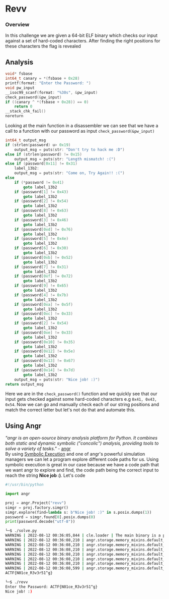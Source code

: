 # Revv

### Overview

In this challenge we are given a 64-bit ELF binary which checks our input against a set of hard-coded characters. After finding the right positions for these characters the flag is revealed

## Analysis

```c
void* fsbase
int64_t canary = *(fsbase + 0x28)
printf(format: "Enter the Password: ")
void pw_input
__isoc99_scanf(format: "%30s", &pw_input)
check_password(&pw_input)
if ((canary ^ *(fsbase + 0x28)) == 0)
    return 0
__stack_chk_fail()
noreturn
```
Looking at the main function in a disassembler we can see that we have a call to a function with our password as input `check_password(&pw_input)`

```c
int64_t output_msg
if (strlen(password) u> 0x19)
    output_msg = puts(str: "Don't try to hack me :D")
else if (strlen(password) != 0x15)
    output_msg = puts(str: "Length mismatch! :(")
else if (password[0x11] != 0x31)
    label_13b2:
    output_msg = puts(str: "Come on, Try Again!! :(")
else
    if (*password != 0x41)
        goto label_13b2
    if (password[1] != 0x43)
        goto label_13b2
    if (password[2] != 0x54)
        goto label_13b2
    if (password[8] != 0x63)
        goto label_13b2
    if (password[3] != 0x46)
        goto label_13b2
    if (password[0xd] != 0x76)
        goto label_13b2
    if (password[5] != 0x4e)
        goto label_13b2
    if (password[6] != 0x30)
        goto label_13b2
    if (password[0xb] != 0x52)
        goto label_13b2
    if (password[7] != 0x31)
        goto label_13b2
    if (password[0xf] != 0x72)
        goto label_13b2
    if (password[9] != 0x65)
        goto label_13b2
    if (password[4] != 0x7b)
        goto label_13b2
    if (password[0xa] != 0x5f)
        goto label_13b2
    if (password[0xc] != 0x33)
        goto label_13b2
    if (password[2] != 0x54)
        goto label_13b2
    if (password[0xe] != 0x33)
        goto label_13b2
    if (password[0x10] != 0x35)
        goto label_13b2
    if (password[0x12] != 0x5e)
        goto label_13b2
    if (password[0x13] != 0x67)
        goto label_13b2
    if (password[0x14] != 0x7d)
        goto label_13b2
    output_msg = puts(str: "Nice job! :)")
return output_msg
```
Here we are in the `check_password()` function and we quickly see that our input gets checked against some hard-coded characters e.g `0x41, 0x43, 0x54`. Now we can go and manually check each of our string positions and match the correct letter but let's not do that and automate this.

## Using Angr

*"angr is an open-source binary analysis platform for Python. It combines both static and dynamic symbolic ("concolic") analysis, providing tools to solve a variety of tasks."* - [angr](https://angr.io/) <br> By using [Symbolic Execution](https://www.cs.cmu.edu/~aldrich/courses/17-355-18sp/notes/notes14-symbolic-execution.pdf) and one of angr's powerful simulation managers we can let a program explore different code paths for us. Using symbolic execution is great in our case because we have a code path that we want angr to explore and find, the code path being the correct input to reach the string **Nice job :)**. Let's code

```python
#!/usr/bin/python

import angr

proj = angr.Project("revv")
simgr = proj.factory.simgr()
simgr.explore(find=lambda s: b"Nice job! :)" in s.posix.dumps(1))
password = simgr.found[0].posix.dumps(0)
print(password.decode("utf-8"))
```

```bash
└─$ ./solve.py  
WARNING | 2022-08-12 00:36:05,844 | cle.loader | The main binary is a position-independent executable. It is being loaded with a base address of 0x400000.
WARNING | 2022-08-12 00:36:08,210 | angr.storage.memory_mixins.default_filler_mixin | The program is accessing memory with an unspecified value. This could indicate unwanted behavior.
WARNING | 2022-08-12 00:36:08,210 | angr.storage.memory_mixins.default_filler_mixin | angr will cope with this by generating an unconstrained symbolic variable and continuing. You can resolve this by:
WARNING | 2022-08-12 00:36:08,210 | angr.storage.memory_mixins.default_filler_mixin | 1) setting a value to the initial state
WARNING | 2022-08-12 00:36:08,210 | angr.storage.memory_mixins.default_filler_mixin | 2) adding the state option ZERO_FILL_UNCONSTRAINED_{MEMORY,REGISTERS}, to make unknown regions hold null
WARNING | 2022-08-12 00:36:08,210 | angr.storage.memory_mixins.default_filler_mixin | 3) adding the state option SYMBOL_FILL_UNCONSTRAINED_{MEMORY,REGISTERS}, to suppress these messages.
WARNING | 2022-08-12 00:36:08,210 | angr.storage.memory_mixins.default_filler_mixin | Filling memory at 0x7fffffffffeff6c with 4 unconstrained bytes referenced from 0x4010e9 (PLT.__isoc99_scanf+0x19 in revv (0x10e9))
WARNING | 2022-08-12 00:36:08,599 | angr.storage.memory_mixins.default_filler_mixin | Filling memory at 0x7fffffffffefb6f with 98 unconstrained bytes referenced from 0x58e410 (strlen+0x0 in libc.so.6 (0x8e410))
ACTF{N01ce_R3v3r51^g}
```

```bash
└─$ ./revv    
Enter the Password: ACTF{N01ce_R3v3r51^g}
Nice job! :)
```


